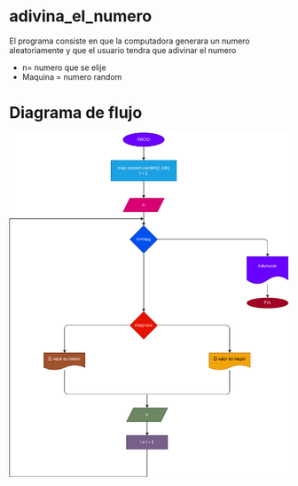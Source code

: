 # adivina_el_numero
El programa consiste en que la computadora generara un numero aleatoriamente y que el usuario tendra que adivinar el numero 
 - n= numero que se elije 
 - Maquina = numero random
# Diagrama de flujo
![diagramadeflujo](diagrama.png)